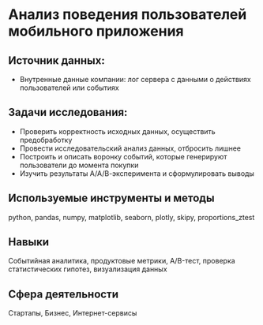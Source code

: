 # Анализ поведения пользователей мобильного приложения

## Источник данных:
* Внутренные данные компании: лог сервера с данными о действиях пользователей или событиях

## Задачи исследования:
* Проверить корректность исходных данных, осуществить предобработку
* Провести исследовательский анализ данных, отбросить лишнее
* Построить и описать воронку событий, которые генерируют пользователи до момента покупки
* Изучить результаты А/А/В-эксперимента и сформулировать выводы

## Используемые инструменты и методы
python, pandas, numpy, matplotlib, seaborn, plotly, skipy, proportions_ztest

## Навыки
Cобытийная аналитика, продуктовые метрики, A/B-тест, проверка статистических гипотез, визуализация данных

## Сфера деятельности
Стартапы, Бизнес, Интернет-сервисы
